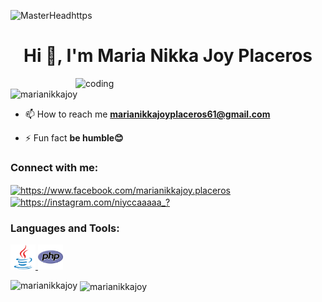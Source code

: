![MasterHeadhttps](https://cdn.weasyl.com/~fluffkevlar/submissions/30165/efb64790c6059bf9f32f9922bdfd36fad18bdd135aff5f67e99a7f0f29749042/fluffkevlar-starfield-gif.gif)
<h1 align="center">Hi 👋, I'm Maria Nikka Joy Placeros</h1>
<img align="right" alt="coding" width="400" src="https://media.tenor.com/images/7db4eaa3e47272c8e58ee018fc390b7d/tenor.gif">
<p align="left"> <img src="https://komarev.com/ghpvc/?username=marianikkajoy&label=Profile%20views&color=0e75b6&style=flat" alt="marianikkajoy" /> </p>

- 📫 How to reach me **marianikkajoyplaceros61@gmail.com**

- ⚡ Fun fact **be humble😊**

<h3 align="left">Connect with me:</h3>
<p align="left">
<a href="https://fb.com/https://www.facebook.com/marianikkajoy.placeros" target="blank"><img align="center" src="https://raw.githubusercontent.com/rahuldkjain/github-profile-readme-generator/master/src/images/icons/Social/facebook.svg" alt="https://www.facebook.com/marianikkajoy.placeros" height="30" width="40" /></a>
<a href="https://instagram.com/https://instagram.com/niyccaaaaa_?" target="blank"><img align="center" src="https://raw.githubusercontent.com/rahuldkjain/github-profile-readme-generator/master/src/images/icons/Social/instagram.svg" alt="https://instagram.com/niyccaaaaa_?" height="30" width="40" /></a>
</p>

<h3 align="left">Languages and Tools:</h3>
<p align="left"> <a href="https://www.java.com" target="_blank" rel="noreferrer"> <img src="https://raw.githubusercontent.com/devicons/devicon/master/icons/java/java-original.svg" alt="java" width="40" height="40"/> </a> <a href="https://www.php.net" target="_blank" rel="noreferrer"> <img src="https://raw.githubusercontent.com/devicons/devicon/master/icons/php/php-original.svg" alt="php" width="40" height="40"/> </a> </p>

<p><img align="left" src="https://github-readme-stats.vercel.app/api/top-langs?username=marianikkajoy&show_icons=true&locale=en&layout=compact" alt="marianikkajoy" /></p>

<p>&nbsp;<img align="center" src="https://github-readme-stats.vercel.app/api?username=marianikkajoy&show_icons=true&locale=en" alt="marianikkajoy" /></p>



